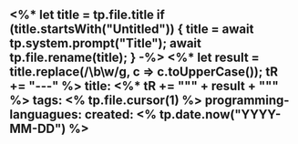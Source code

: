 <%* let title = tp.file.title
  if (title.startsWith("Untitled")) {
    title = await tp.system.prompt("Title");
    await tp.file.rename(title);
  } 
-%>
<%*
  let result = title.replace(/\b\w/g, c => c.toUpperCase());
  tR += "---"
%>
title:  <%* tR += "\"" + result + "\"" %>
tags:
<% tp.file.cursor(1) %>
programming-languagues:
created: <% tp.date.now("YYYY-MM-DD") %>
---
